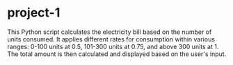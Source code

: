 # project-1
This Python script calculates the electricity bill based on the number of units consumed. It applies different rates for consumption within various ranges: 0-100 units at 0.5, 101-300 units at 0.75, and above 300 units at 1. The total amount is then calculated and displayed based on the user's input.
